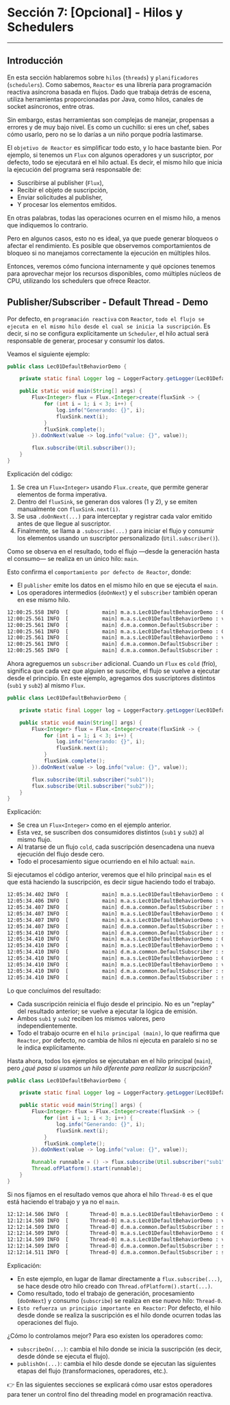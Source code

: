 # Sección 7: [Opcional] - Hilos y Schedulers

---

## Introducción

En esta sección hablaremos sobre `hilos` (`threads`) y `planificadores` (`schedulers`). Como sabemos, `Reactor` es una
librería para programación reactiva asíncrona basada en flujos. Dado que trabaja detrás de escena, utiliza herramientas
proporcionadas por Java, como hilos, canales de socket asíncronos, entre otras.

Sin embargo, estas herramientas son complejas de manejar, propensas a errores y de muy bajo nivel. Es como un cuchillo:
si eres un chef, sabes cómo usarlo, pero no se lo darías a un niño porque podría lastimarse.

El `objetivo de Reactor` es simplificar todo esto, y lo hace bastante bien. Por ejemplo, si tenemos un `Flux` con
algunos operadores y un suscriptor, por defecto, todo se ejecutará en el hilo actual. Es decir, el mismo hilo que
inicia la ejecución del programa será responsable de:

- Suscribirse al publisher (`Flux`),
- Recibir el objeto de suscripción,
- Enviar solicitudes al publisher,
- Y procesar los elementos emitidos.

En otras palabras, todas las operaciones ocurren en el mismo hilo, a menos que indiquemos lo contrario.

Pero en algunos casos, esto no es ideal, ya que puede generar bloqueos o afectar el rendimiento. Es posible que
observemos comportamientos de bloqueo si no manejamos correctamente la ejecución en múltiples hilos.

Entonces, veremos cómo funciona internamente y qué opciones tenemos para aprovechar mejor los recursos disponibles,
como múltiples núcleos de CPU, utilizando los schedulers que ofrece Reactor.

## Publisher/Subscriber - Default Thread - Demo

Por defecto, en `programación reactiva` con `Reactor`,
`todo el flujo se ejecuta en el mismo hilo desde el cual se inicia la suscripción`. Es decir, si no se configura
explícitamente un `Scheduler`, el hilo actual será responsable de generar, procesar y consumir los datos.

Veamos el siguiente ejemplo:

````java
public class Lec01DefaultBehaviorDemo {

    private static final Logger log = LoggerFactory.getLogger(Lec01DefaultBehaviorDemo.class);

    public static void main(String[] args) {
        Flux<Integer> flux = Flux.<Integer>create(fluxSink -> {
            for (int i = 1; i < 3; i++) {
                log.info("Generando: {}", i);
                fluxSink.next(i);
            }
            fluxSink.complete();
        }).doOnNext(value -> log.info("value: {}", value));

        flux.subscribe(Util.subscriber());
    }
}
````

Explicación del código:

1. Se crea un `Flux<Integer>` usando `Flux.create`, que permite generar elementos de forma imperativa.
2. Dentro del `fluxSink`, se generan dos valores (1 y 2), y se emiten manualmente con `fluxSink.next(i)`.
3. Se usa `.doOnNext(...)` para interceptar y registrar cada valor emitido antes de que llegue al suscriptor.
4. Finalmente, se llama a `.subscribe(...)` para iniciar el flujo y consumir los elementos usando un suscriptor
   personalizado (`Util.subscriber()`).

Como se observa en el resultado, todo el flujo —desde la generación hasta el consumo— se realiza en un único hilo:
`main`.

Esto confirma el `comportamiento por defecto de Reactor`, donde:

- El `publisher` emite los datos en el mismo hilo en que se ejecuta el `main`.
- Los operadores intermedios (`doOnNext`) y el `subscriber` también operan en ese mismo hilo.

````bash
12:00:25.558 INFO  [           main] m.a.s.Lec01DefaultBehaviorDemo : Generando: 1
12:00:25.561 INFO  [           main] m.a.s.Lec01DefaultBehaviorDemo : value: 1
12:00:25.561 INFO  [           main] d.m.a.common.DefaultSubscriber :  recibido: 1
12:00:25.561 INFO  [           main] m.a.s.Lec01DefaultBehaviorDemo : Generando: 2
12:00:25.561 INFO  [           main] m.a.s.Lec01DefaultBehaviorDemo : value: 2
12:00:25.561 INFO  [           main] d.m.a.common.DefaultSubscriber :  recibido: 2
12:00:25.565 INFO  [           main] d.m.a.common.DefaultSubscriber :  ¡completado!
````

Ahora agreguemos un `subscriber` adicional. Cuando un `Flux` es `cold` (frío), significa que cada vez que alguien se
suscribe, el flujo se vuelve a ejecutar desde el principio. En este ejemplo, agregamos dos suscriptores distintos
(`sub1` y `sub2`) al mismo `Flux`.

````java
public class Lec01DefaultBehaviorDemo {

    private static final Logger log = LoggerFactory.getLogger(Lec01DefaultBehaviorDemo.class);

    public static void main(String[] args) {
        Flux<Integer> flux = Flux.<Integer>create(fluxSink -> {
            for (int i = 1; i < 3; i++) {
                log.info("Generando: {}", i);
                fluxSink.next(i);
            }
            fluxSink.complete();
        }).doOnNext(value -> log.info("value: {}", value));

        flux.subscribe(Util.subscriber("sub1"));
        flux.subscribe(Util.subscriber("sub2"));
    }
}
````

Explicación:

- Se crea un `Flux<Integer>` como en el ejemplo anterior.
- Esta vez, se suscriben dos consumidores distintos (`sub1` y `sub2`) al mismo flujo.
- Al tratarse de un flujo `cold`, cada suscripción desencadena una nueva ejecución del flujo desde cero.
- Todo el procesamiento sigue ocurriendo en el hilo actual: `main`.

Si ejecutamos el código anterior, veremos que el hilo principal `main` es el que está haciendo la suscripción, es decir
sigue haciendo todo el trabajo.

````bash
12:05:34.402 INFO  [           main] m.a.s.Lec01DefaultBehaviorDemo : Generando: 1
12:05:34.406 INFO  [           main] m.a.s.Lec01DefaultBehaviorDemo : value: 1
12:05:34.407 INFO  [           main] d.m.a.common.DefaultSubscriber : sub1 recibido: 1
12:05:34.407 INFO  [           main] m.a.s.Lec01DefaultBehaviorDemo : Generando: 2
12:05:34.407 INFO  [           main] m.a.s.Lec01DefaultBehaviorDemo : value: 2
12:05:34.407 INFO  [           main] d.m.a.common.DefaultSubscriber : sub1 recibido: 2
12:05:34.410 INFO  [           main] d.m.a.common.DefaultSubscriber : sub1 ¡completado!
12:05:34.410 INFO  [           main] m.a.s.Lec01DefaultBehaviorDemo : Generando: 1
12:05:34.410 INFO  [           main] m.a.s.Lec01DefaultBehaviorDemo : value: 1
12:05:34.410 INFO  [           main] d.m.a.common.DefaultSubscriber : sub2 recibido: 1
12:05:34.410 INFO  [           main] m.a.s.Lec01DefaultBehaviorDemo : Generando: 2
12:05:34.410 INFO  [           main] m.a.s.Lec01DefaultBehaviorDemo : value: 2
12:05:34.410 INFO  [           main] d.m.a.common.DefaultSubscriber : sub2 recibido: 2
12:05:34.410 INFO  [           main] d.m.a.common.DefaultSubscriber : sub2 ¡completado!
````

Lo que concluímos del resultado:

- Cada suscripción reinicia el flujo desde el principio. No es un "replay" del resultado anterior; se vuelve a ejecutar
  la lógica de emisión.
- Ambos `sub1` y `sub2` reciben los mismos valores, pero independientemente.
- Todo el trabajo ocurre en el `hilo principal (main)`, lo que reafirma que `Reactor`, por defecto, no cambia de hilos
  ni ejecuta en paralelo si no se le indica explícitamente.

Hasta ahora, todos los ejemplos se ejecutaban en el hilo principal (`main`), pero *¿qué pasa si usamos un hilo
diferente para realizar la suscripción?*

````java
public class Lec01DefaultBehaviorDemo {

    private static final Logger log = LoggerFactory.getLogger(Lec01DefaultBehaviorDemo.class);

    public static void main(String[] args) {
        Flux<Integer> flux = Flux.<Integer>create(fluxSink -> {
            for (int i = 1; i < 3; i++) {
                log.info("Generando: {}", i);
                fluxSink.next(i);
            }
            fluxSink.complete();
        }).doOnNext(value -> log.info("value: {}", value));

        Runnable runnable = () -> flux.subscribe(Util.subscriber("sub1"));
        Thread.ofPlatform().start(runnable);
    }
}
````

Si nos fijamos en el resultado vemos que ahora el hilo `Thread-0` es el que está haciendo el trabajo y ya no el `main`.

````bash
12:12:14.506 INFO  [       Thread-0] m.a.s.Lec01DefaultBehaviorDemo : Generando: 1
12:12:14.508 INFO  [       Thread-0] m.a.s.Lec01DefaultBehaviorDemo : value: 1
12:12:14.509 INFO  [       Thread-0] d.m.a.common.DefaultSubscriber : sub1 recibido: 1
12:12:14.509 INFO  [       Thread-0] m.a.s.Lec01DefaultBehaviorDemo : Generando: 2
12:12:14.509 INFO  [       Thread-0] m.a.s.Lec01DefaultBehaviorDemo : value: 2
12:12:14.509 INFO  [       Thread-0] d.m.a.common.DefaultSubscriber : sub1 recibido: 2
12:12:14.511 INFO  [       Thread-0] d.m.a.common.DefaultSubscriber : sub1 ¡completado!
````

Explicación:

- En este ejemplo, en lugar de llamar directamente a `flux.subscribe(...)`, se hace desde otro hilo creado con
  `Thread.ofPlatform().start(...)`.
- Como resultado, todo el trabajo de generación, procesamiento (`doOnNext`) y consumo (`subscribe`) se realiza en ese
  nuevo hilo: `Thread-0`.
- `Esto refuerza un principio importante en Reactor`: Por defecto, el hilo desde donde se realiza la suscripción es el
  hilo donde ocurren todas las operaciones del flujo.

¿Cómo lo controlamos mejor? Para eso existen los operadores como:

- `subscribeOn(...)`: cambia el hilo donde se inicia la suscripción (es decir, desde dónde se ejecuta el flujo).
- `publishOn(...)`: cambia el hilo desde donde se ejecutan las siguientes etapas del flujo (transformaciones,
  operadores, etc.).

👉 En las siguientes secciones se explicará cómo usar estos operadores para tener un control fino del threading model en
programación reactiva.
